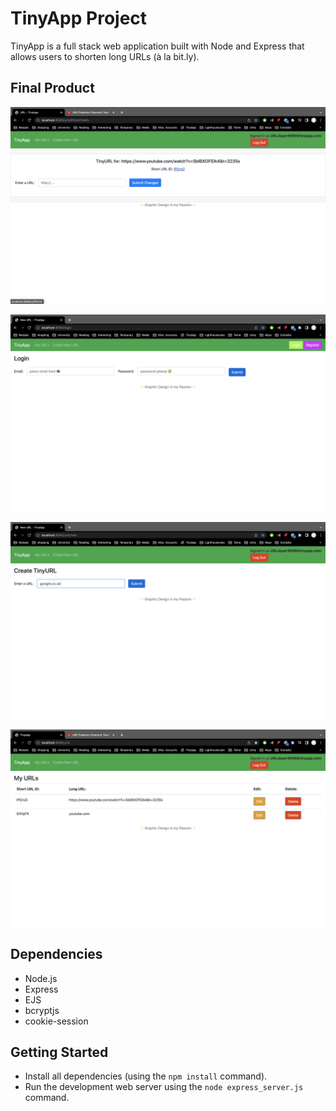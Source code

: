 # TinyApp Project

TinyApp is a full stack web application built with Node and Express that allows users to shorten long URLs (à la bit.ly).

## Final Product

!["Screenshot of a URL's edit page"](https://github.com/OliverDanger/tinyapp/blob/master/docs/edit_url_page.png?raw=true)

!["Screenshot of login page"](https://github.com/OliverDanger/tinyapp/blob/master/docs/login_page.png?raw=true)

!["Screenshot of new shortURL creation page"](https://github.com/OliverDanger/tinyapp/blob/master/docs/new_url_page.png?raw=true)

!["Screenshot of the URLs summary page"](https://github.com/OliverDanger/tinyapp/blob/master/docs/urls_page.png?raw=true)

## Dependencies

- Node.js
- Express
- EJS
- bcryptjs
- cookie-session

## Getting Started

- Install all dependencies (using the `npm install` command).
- Run the development web server using the `node express_server.js` command.
